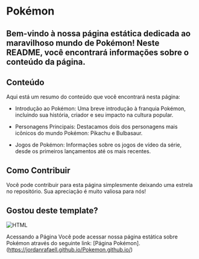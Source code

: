 # Pokémon

## Bem-vindo à nossa página estática dedicada ao maravilhoso mundo de Pokémon! Neste README, você encontrará informações sobre o conteúdo da página.

## Conteúdo
Aqui está um resumo do conteúdo que você encontrará nesta página:

* Introdução ao Pokémon: Uma breve introdução à franquia Pokémon, incluindo sua história, criador e seu impacto na cultura popular.

* Personagens Principais: Destacamos dois dos personagens mais icônicos do mundo Pokémon: Pikachu e Bulbasaur.

* Jogos de Pokémon: Informações sobre os jogos de vídeo da série, desde os primeiros lançamentos até os mais recentes.

## Como Contribuir
Você pode contribuir para esta página simplesmente deixando uma estrela no repositório. Sua apreciação é muito valiosa para nós!

## Gostou deste template?
<img  alt="HTML"  style="padding-right:10px;" src="https://github.com/jordanrafaell/Pokemon.github.io/assets/61181764/4715163c-f360-446f-92ae-0285fefd87c6"/>

Acessando a Página
Você pode acessar nossa página estática sobre Pokémon através do seguinte link: [Página Pokémon].(https://jordanrafaell.github.io/Pokemon.github.io/)
